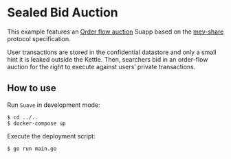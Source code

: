 # Sealed Bid Auction

This example features an [Order flow auction](https://collective.flashbots.net/t/order-flow-auctions-and-centralisation-ii-order-flow-auctions/284) Suapp based on the [mev-share](https://github.com/flashbots/mev-share) protocol specification.

User transactions are stored in the confidential datastore and only a small hint it is leaked outside the Kettle. Then, searchers bid in an order-flow auction for the right to execute against users’ private transactions.

## How to use

Run `Suave` in development mode:

```
$ cd ../..
$ docker-compose up
```

Execute the deployment script:

```
$ go run main.go
```
